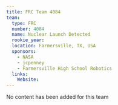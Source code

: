 ```yaml
---
title: FRC Team 4084
team:
  type: FRC
  number: 4084
  name: Nuclear Launch Detected
  rookie_year: 
  location: Farmersville, TX, USA
  sponsors:
    - NASA
    - jcpenney
    - Farmersville High School Robotics
  links:
    Website: 
---
```

No content has been added for this team